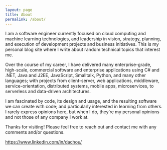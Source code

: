 ```yaml
---
layout: page
title: About
permalink: /about/
---
```


I am a software engineer currently focused on cloud computing and machine learning technologies, and leadership in vision, strategy, planning, and execution of development projects and business initiatives. This is my personal blog site where I write about random technical topics that interest me.

Over the course of my career, I have delivered many enterprise-grade, high-scale, commercial software and enterprise applications using C# and .NET, Java and J2EE, JavaScript, Smalltalk, Python, and many other languages; with projects from client-server, web applications, middleware, service-orientation, distributed systems, mobile apps, microservices, to serverless and data-driven architectures.

I am fascinated by code, its design and usage, and the resulting software we can create with code; and particularly interested in learning from others. I rarely express opinions here, but when I do, they’re my personal opinions and not those of any company I work at.

Thanks for visiting! Please feel free to reach out and contact me with any comments and/or questions.

<https://www.linkedin.com/in/dachou/>
